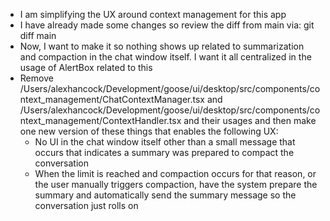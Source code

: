 * I am simplifying the UX around context management for this app
* I have already made some changes so review the diff from main via: git diff main
* Now, I want to make it so nothing shows up related to summarization and compaction in the chat window itself. I want it all centralized in the usage of AlertBox related to this
* Remove /Users/alexhancock/Development/goose/ui/desktop/src/components/context_management/ChatContextManager.tsx and /Users/alexhancock/Development/goose/ui/desktop/src/components/context_management/ContextHandler.tsx and their usages and then make one new version of these things that enables the following UX:
    * No UI in the chat window itself other than a small message that occurs that indicates a summary was prepared to compact the conversation
    * When the limit is reached and compaction occurs for that reason, or the user manually triggers compaction, have the system prepare the summary and automatically send the summary message so the conversation just rolls on
